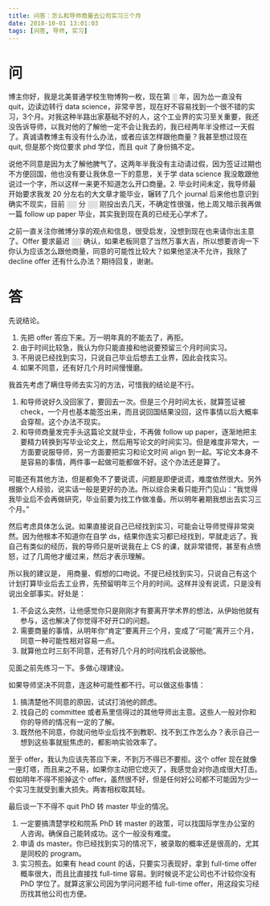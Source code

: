 ```yaml
---
title: 问答：怎么和导师商量去公司实习三个月
date: 2018-10-01 13:01:03
tags: [问答, 导师, 实习]
---
```


# 问
博主你好，我是北美普通学校生物博狗一枚，现在第 ░ 年，因为怂一直没有 quit，边读边转行 data science，非常辛苦，现在好不容易找到一个很不错的实习，3个月。对我这种半路出家基础不好的人，这个工业界的实习至关重要，我还没告诉导师，以我对他的了解他一定不会让我去的，我已经两年半没修过一天假了。真诚请教博主有没有什么办法，或者应该怎样跟他商量？我甚至想过现在quit, 但是那个岗位要求 phd 学位，而且 quit 了身份搞不定。

说他不同意是因为太了解他脾气了。这两年半我没有主动请过假，因为签证过期也不方便回国，他也没有要让我休息一下的意思，关于学 data science 我没敢跟他说过一个字，所以这样一来更不知道怎么开口商量。2. 毕业时间未定，我导师最开始要求我发 20 分左右的大文章才能毕业，辗转了几个 journal 后来他也意识到确实不现实，目前 ░░ 分 ░░ 刚投出去几天，不确定性很强，他上周又暗示我再做一篇 follow up paper 毕业，其实我到现在真的已经无心学术了。

之前一直关注你微博分享的观点和信息，很受启发，没想到现在也来请你出主意了。Offer 要求最迟 ░░ 确认，如果老板同意了当然万事大吉，所以想要咨询一下你认为应该怎么跟他商量，同意的可能性比较大？如果他坚决不允许，我除了 decline offer 还有什么办法？期待回复，谢谢。

# 答
先说结论。
1. 先把 offer 答应下来。万一明年真的不能去了，再拒。
2. 由于时间比较急，我认为你只能直接和他说要预留三个月时间实习。
3. 不用说已经找到实习，只说自己毕业后想去工业界，因此会找实习。
4. 如果不同意，还有好几个月时间慢慢磨。

我首先考虑了瞒住导师去实习的方法，可惜我的结论是不行。
1. 和导师说好久没回家了，要回去一次。但是三个月时间太长，就算签证被 check，一个月也基本能签出来，而且说回国结果没回，这件事情以后大概率会穿帮。这个办法不现实。
2. 和导师商量发完手头这篇论文就毕业，不再做 follow up paper，逐渐地把主要精力转换到写毕业论文上，然后用写论文的时间实习。但是难度非常大，一方面要说服导师，另一方面要把实习和论文时间 align 到一起。写论文本身不是容易的事情，两件事一起做可能都做不好。这个办法还是算了。

可能还有其他方法，但是都免不了要说谎，问题是即便说谎，难度依然很大。另外根据个人经验，说实话一般是更好的办法。所以综合来看只能开门见山：“我觉得我毕业后不会再做研究，毕业前要为找工作做准备。所以明年暑期我想出去实习三个月。”

然后考虑具体怎么说。如果直接说自己已经找到实习，可能会让导师觉得非常突然。因为他根本不知道你在自学 ds，结果你连实习都已经找到，早就走远了。我自己有类似的经历，我的导师只是听说我在上 CS 的课，就非常错愕，甚至有点愤怒，过了几周他才缓过来，然后才表示理解。

所以我的建议是， 用商量、假想的口吻说。不提已经找到实习，只说自己有这个计划打算毕业后去工业界，先预留明年三个月的时间。这样并没有说谎，只是没有说出全部事实。好处是：
1. 不会这么突然，让他感觉你只是刚刚才有要离开学术界的想法，从伊始他就有参与，这也解决了你觉得不好开口的问题。
2. 需要商量的事情，从明年你“肯定”要离开三个月，变成了“可能”离开三个月，同意一种可能性相对容易一点。
3. 就算他立时三刻不同意，还有好几个月的时间找机会说服他。

见面之前先练习一下。多做心理建设。

如果导师坚决不同意，连这种可能性都不行。可以做这些事情：
1. 搞清楚他不同意的原因，试试打消他的顾虑。
2. 找自己的 committee 或者系里信得过的其他导师出主意。这些人一般对你和你的导师的情况有一定的了解。
3. 既然他不同意，你就问他毕业后找不到教职、找不到工作怎么办？表示自己一想到这些事就挺焦虑的，都影响实验效率了。

至于 offer，我认为应该先答应下来，不到万不得已不要拒。这个 offer 现在就像一座灯塔，而且来之不易，如果你主动把它熄灭了，我感觉会对你造成很大打击。假如明年不得不拒掉这个 offer，虽然很不好，但是任何好公司都不可能因为少一个实习生就受到重大损失。两害相权取其轻。

最后谈一下不得不 quit PhD 转 master 毕业的情况。
1. 一定要搞清楚学校和院系 PhD 转 master 的政策，可以找国际学生办公室的人咨询。确保自己能转成功。这个一般没有难度。
2. 申请 ds master。你已经找到实习的情况下，被录取的概率还是很高的，尤其是同校的 program。
3. 实习照去。如果有 head count 的话，只要实习表现好，拿到 full-time offer 概率很大，而且比直接找 full-time 容易。到时候说不定公司也不计较你没有 PhD 学位了。就算这家公司因为学问问题不给 full-time offer，用这段实习经历找其他公司也方便。
